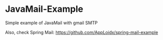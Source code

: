 # JavaMail-Example

Simple example of JavaMail with gmail SMTP

Also, check Spring Mail: https://github.com/AppLoidx/spring-mail-example
